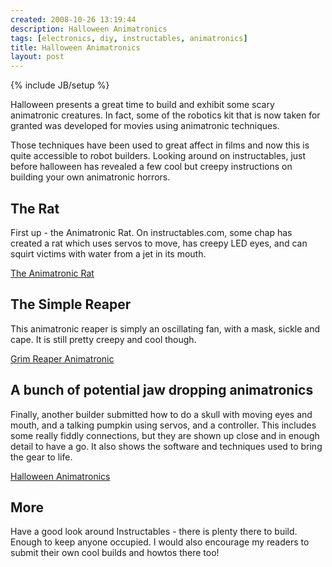 ```yaml
---
created: 2008-10-26 13:19:44
description: Halloween Animatronics
tags: [electronics, diy, instructables, animatronics]
title: Halloween Animatronics
layout: post
---
```

{% include JB/setup %}

Halloween presents a great time to build and exhibit some scary animatronic creatures. In fact, some of the robotics kit that is now taken for granted was developed for movies using animatronic techniques.

Those techniques have been used to great affect in films and now this is quite accessible to robot builders. Looking around on instructables, just before halloween has revealed a few cool but creepy instructions on building your own animatronic horrors.

## The Rat

First up - the Animatronic Rat. On instructables.com, some chap has created a rat which uses servos to move, has creepy LED eyes, and can squirt victims with water from a jet in its mouth.

[The Animatronic Rat](https://www.instructables.com/Animatronic-Rat/)

## The Simple Reaper

This animatronic reaper is simply an oscillating fan, with a mask, sickle and cape. It is still pretty creepy and cool though.

[Grim Reaper Animatronic](http://www.instructables.com/id/Grim-Reaper-Animatronic/)

## A bunch of potential jaw dropping animatronics

Finally, another builder submitted how to do a skull with moving eyes and mouth, and a talking pumpkin using servos, and a controller. This includes some really fiddly connections, but they are shown up close and in enough detail to have a go. It also shows the software and techniques used to bring the gear to life.

[Halloween Animatronics](http://www.instructables.com/howto/Halloween+Animatronics/)

## More

Have a good look around Instructables - there is plenty there to build. Enough to keep anyone occupied. I would also encourage my readers to submit their own cool builds and howtos there too!
